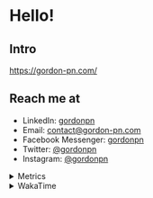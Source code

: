 # Hello!

## Intro

<https://gordon-pn.com/>

## Reach me at

- LinkedIn: [gordonpn](https://www.linkedin.com/in/gordonpn/)
- Email: [contact@gordon-pn.com](mailto:contact@gordon-pn.com)
- Facebook Messenger: [gordonpn](https://www.messenger.com/t/Gordonpn)
- Twitter: [@gordonpn](https://twitter.com/Gordonpn)
- Instagram: [@gordonpn](https://www.instagram.com/gordonpn/)

<details>
  <summary>Metrics</summary>

  <img align="center" src="https://github.com/gordonpn/gordonpn/blob/master/github-metrics.svg" alt="GitHub Metrics">

</details>

<details>
  <summary>WakaTime</summary>

  <!--START_SECTION:waka-->
📊 **This Week I Spent My Time On** 

```text
💬 Programming Languages: 
Java                     4 hrs 25 mins       ██████████████████░░░░░░░   73.40 % 
Brazil Dependency Config 1 hr 22 mins        ██████░░░░░░░░░░░░░░░░░░░   22.87 % 
XML                      6 mins              ░░░░░░░░░░░░░░░░░░░░░░░░░   01.69 % 
GitIgnore file           4 mins              ░░░░░░░░░░░░░░░░░░░░░░░░░   01.27 % 
YAML                     1 min               ░░░░░░░░░░░░░░░░░░░░░░░░░   00.38 % 

🔥 Editors: 
IntelliJ IDEA            6 hrs 2 mins        █████████████████████████   100.00 % 
```


 Last Updated on 04/08/2025 16:35:49 UTC
<!--END_SECTION:waka-->
</details>
